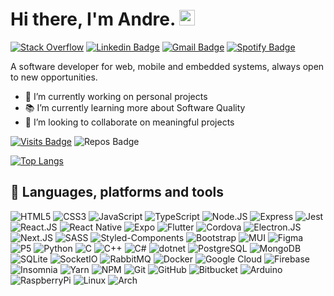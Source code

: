 # Hi there, I'm Andre. <img src="https://media.giphy.com/media/hvRJCLFzcasrR4ia7z/giphy.gif" width="25px">

[![Stack Overflow](https://img.shields.io/badge/-StackOverflow-F58025?style=flat-square&logo=StackOverflow&logoColor=white)](https://stackoverflow.com/users/13696786/andre-sampaio?tab=profile)
[![Linkedin Badge](https://img.shields.io/badge/-LinkedIn-blue?style=flat-square&logo=Linkedin&logoColor=white&link=https://www.linkedin.com/in/andr%C3%A9-sampaio/)](https://www.linkedin.com/in/andr%C3%A9-sampaio/)
[![Gmail Badge](https://img.shields.io/badge/-Gmail-c14438?style=flat-square&logo=Gmail&logoColor=white&link=mailto:andre03.sampaio@gmail.com)](mailto:andre03.sampaio@gmail.com)
[![Spotify Badge](https://img.shields.io/badge/spotify-code--fi-fi?logo=spotify&style=flat-square&link=https://open.spotify.com/playlist/2o4LG56C9HYgKZM0eVrRxQ?si=qWZgLV4YSqWt0vq49OXC2g)](https://open.spotify.com/playlist/2o4LG56C9HYgKZM0eVrRxQ?si=GF4R6YlSRdaKth13BM70Rw)


A software developer for web, mobile and embedded systems, always open to new opportunities.

- 🚀 I’m currently working on personal projects
- 📚 I’m currently learning more about Software Quality
- 🤝 I’m looking to collaborate on meaningful projects

[![Visits Badge](https://badges.pufler.dev/visits/apsampaio/apsampaio?style=for-the-badge)](https://github.com/apsampaio/apsampaio)
![Repos Badge](https://badges.pufler.dev/repos/apsampaio?style=for-the-badge)

<!---![Github stats](https://github-readme-stats.vercel.app/api?username=apsampaio&show_icons=true&theme=react)-->
[![Top Langs](https://github-readme-stats.vercel.app/api/top-langs/?username=apsampaio&layout=compact&theme=react)](https://github.com/apsampaio/github-readme-stats)

## 🧰 Languages, platforms and tools 

<p>
<img alt="HTML5" src="https://img.shields.io/badge/-HTML5-E34F26?style=flat&logo=html5&color=222222" />
<img alt="CSS3" src="https://img.shields.io/badge/-CSS3-1572B6?style=flat&logo=css3&color=222222" />
<img alt="JavaScript" src="https://img.shields.io/badge/-JavaScript-F7DF1E?style=flat&logo=javascript&color=222222" />
<img alt="TypeScript" src="https://img.shields.io/badge/-TypeScript-3178C6?style=flat&logo=typescript&color=222222" />
<img alt="Node.JS" src="https://img.shields.io/badge/Node.JS-339933?style=flat&logo=nodedotjs&color=222222" />
<img alt="Express" src="https://img.shields.io/badge/Express-32264D?style=flat&logo=express&color=222222" />
<img alt="Jest" src="https://img.shields.io/badge/-Jest-C21325?style=flat&logo=jest&color=222222" />
<img alt="React.JS" src="https://img.shields.io/badge/-React-61DAFB?style=flat&logo=react&color=222222" />
<img alt="React Native" src="https://img.shields.io/badge/React-Native-61DAFB?style=flat&logo=react&color=222222" />
<img alt="Expo" src="https://img.shields.io/badge/-Expo-000020?style=flat&logo=expo&color=222222" />
<img alt="Flutter" src="https://img.shields.io/badge/-Flutter-02569B?style=flat&logo=flutter&color=222222" />
<img alt="Cordova" src="https://img.shields.io/badge/-Cordova-E8E8E8?style=flat&logo=apache-cordova&color=222222" />
<img alt="Electron.JS" src="https://img.shields.io/badge/-Electron.JS-47848F?style=flat&logo=electron&color=222222" />
<img alt="Next.JS" src="https://img.shields.io/badge/-Next.JS-282a36?style=flat&logo=Nextdotjs&color=222222" />
<img alt="SASS" src="https://img.shields.io/badge/-Sass-CC6699?style=flat&logo=sass&color=222222" />
<img alt="Styled-Components" src="https://img.shields.io/badge/-Styled--Components-DB7093?style=flat&logo=styled-components&color=222222" />
<img alt="Bootstrap" src="https://img.shields.io/badge/-Bootstrap-7952B3?style=flat&logo=bootstrap&color=222222" />
<img alt="MUI" src="https://img.shields.io/badge/-Material--UI-0081CB?style=flat&logo=material-ui&color=222222" />
<img alt="Figma" src="https://img.shields.io/badge/-Figma-F24E1E?style=flat&logo=figma&color=222222" />
<img alt="P5" src="https://img.shields.io/badge/-P5-ED225D?style=flat&logo=p5dotjs&color=222222" />
<img alt="Python" src="https://img.shields.io/badge/-Python-3776AB?style=flat&logo=python&color=222222" />
<img alt="C" src="https://img.shields.io/badge/-C Lang-A8B9CC?style=flat&logo=c&color=222222" />
<img alt="C++" src="https://img.shields.io/badge/-CPP-A8B9CC?style=flat&logo=cplusplus&color=222222" />
<img alt="C#" src="https://img.shields.io/badge/-CSharp-A8B9CC?style=flat&logo=csharp&color=222222" />
<img alt="dotnet" src="https://img.shields.io/badge/.NET-A8B9CC?style=flat&logo=dotnet&color=222222" />
<img alt="PostgreSQL" src="https://img.shields.io/badge/-PostgreSQL-336791?style=flat&logo=postgresql&color=222222" />
<img alt="MongoDB" src="https://img.shields.io/badge/MongoDB-47A248?style=flat&logo=mongodb&color=222222" />
<img alt="SQLite" src="https://img.shields.io/badge/-SQLite-044a64?style=flat&logo=sqlite&color=222222" />
<img alt="SocketIO" src="https://img.shields.io/badge/-Socket.io-32264D?style=flat&logo=socketdotio&color=222222" />
<img alt="RabbitMQ" src="https://img.shields.io/badge/-RabbitMQ-FF6600?style=flat&logo=rabbitmq&color=222222" />
<img alt="Docker" src="https://img.shields.io/badge/-Docker-2496ED?style=flat&logo=docker&color=222222" />
<img alt="Google Cloud" src="https://img.shields.io/badge/-Google--Cloud-4285F4?style=flat&logo=google-cloud&color=222222" />
<img alt="Firebase" src="https://img.shields.io/badge/-Firebase-FFCA28?style=flat&logo=firebase&color=222222" />
<img alt="Insomnia" src="https://img.shields.io/badge/-Insomnia-5849BE?style=flat&logo=insomnia&color=222222" />
<img alt="Yarn" src="https://img.shields.io/badge/-yarn-2C8EBB?style=flat&logo=yarn&color=222222" />
<img alt="NPM" src="https://img.shields.io/badge/-npm-CB3837?style=flat&logo=npm" />
<img alt="Git" src="https://img.shields.io/badge/-git-F05032?style=flat&logo=git&color=222222" />
<img alt="GitHub" src="https://img.shields.io/badge/-GitHub-181717?style=flat&logo=github&color=222222" />
<img alt="Bitbucket" src="https://img.shields.io/badge/-Bitbucket-0047B3?style=flat&logo=bitbucket&color=222222" />
<img alt="Arduino" src="https://img.shields.io/badge/Arduino-00979D?style=flat&logo=arduino&color=222222" />
<img alt="RaspberryPi" src="https://img.shields.io/badge/Raspberry--Pi-A22846?style=flat&logo=raspberry-pi&color=222222" />
<img alt="Linux" src="https://img.shields.io/badge/Linux-FCC624?style=flat&logo=linux&color=222222" />
<img alt="Arch" src="https://img.shields.io/badge/%20-Arch-1793D1?style=flat&logo=arch-linux&color=222222" />
</p>
